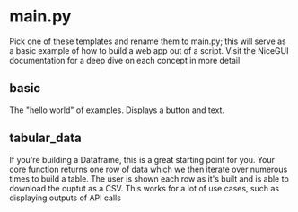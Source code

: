 # main.py
Pick one of these templates and rename them to main.py; this will serve as a basic example of how to build a web app out of a script.
Visit the NiceGUI documentation for a deep dive on each concept in more detail

## basic
The "hello world" of examples. Displays a button and text.

## tabular_data
If you're building a Dataframe, this is a great starting point for you. Your core function returns one row of data which we then iterate over numerous times to build a table. The user is shown each row as it's built and is able to download the ouptut as a CSV. 
This works for a lot of use cases, such as displaying outputs of API calls